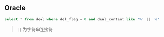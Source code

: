 ## Oracle

```sql
select * from deal where del_flag = 0 and deal_content like '%' || 'a' || '%'
```

> `||` 为字符串连接符